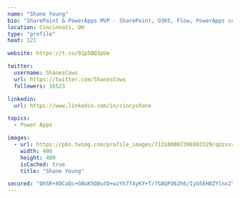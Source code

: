 ```yaml
---
name: "Shane Young"
bio: "SharePoint & PowerApps MVP - SharePoint, O365, Flow, PowerApps consulting? @PowerApps911 | Pure Snark? You found it."
location: Cincinnati, OH
type: "profile"
heat: 121

website: https://t.co/91p5BQ3pUe

twitter:
  username: ShanesCows
  url: https://twitter.com/ShanesCows
  followers: 16523

linkedin:
  url: https://www.linkedin.com/in/cincyshane

topics:
  - Power Apps

images:
  - url: https://pbs.twimg.com/profile_images/713100007398883329/qUzvsvQ3_400x400.jpg
    width: 400
    height: 400
    isCached: true
    title: "Shane Young"

secured: "QhSR+XOCoQc+GNuK5Q8utD+wzYh7f4yKY+T/7G8QFO62h6/Iyb5EH8ZYlnx2YdGYByUIXWzFs1okcOsfXBd5S54CJvaaXP7KrH4b4dvjtCoVT+kVXLl96v7bcmdh1a/tCrAdWNKH0l+rwQD2967z1FBw84/V427mnM+WA4hE+SKFqzXf0NhthA2FPFYxx0qVA3G+RGx11yFsWeYiNLbXvklBU5oj6nBFjkUkacoRVChj/AgmtJlNf40yb6SxoCIgG+MFIKbjd5YbcHoZ8az7kj93uDMOkapTWc+5HDlxbWtn3N889myFXbaYr2WTyRVxPUzUSqCo/FpLtcCh+c+n0arwX0mc5iBOwUB+LRtF/dkXOnolBjcfbAr7jScivaJCeWjGU2bDiALLFzj2qwO4YBpwluB25gBDTPT/9itPKGI=;uQWwsNGXsvjlzZ4WGbPZSg=="
---
```


